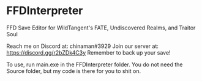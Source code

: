 # FFDInterpreter
FFD Save Editor for WildTangent's FATE, Undiscovered Realms, and Traitor Soul

Reach me on Discord at: chinaman#3929
Join our server at: https://discord.gg/r2bZDk4C3y
Remember to back up your save!

To use, run main.exe in the FFDInterpreter folder.
You do not need the Source folder, but my code is there for you to shit on.
